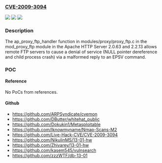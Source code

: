 ### [CVE-2009-3094](https://cve.mitre.org/cgi-bin/cvename.cgi?name=CVE-2009-3094)
![](https://img.shields.io/static/v1?label=Product&message=n%2Fa&color=blue)
![](https://img.shields.io/static/v1?label=Version&message=n%2Fa&color=blue)
![](https://img.shields.io/static/v1?label=Vulnerability&message=n%2Fa&color=brighgreen)

### Description

The ap_proxy_ftp_handler function in modules/proxy/proxy_ftp.c in the mod_proxy_ftp module in the Apache HTTP Server 2.0.63 and 2.2.13 allows remote FTP servers to cause a denial of service (NULL pointer dereference and child process crash) via a malformed reply to an EPSV command.

### POC

#### Reference
No PoCs from references.

#### Github
- https://github.com/ARPSyndicate/cvemon
- https://github.com/DButter/whitehat_public
- https://github.com/Dokukin1/Metasploitable
- https://github.com/Iknowmyname/Nmap-Scans-M2
- https://github.com/Live-Hack-CVE/CVE-2009-3094
- https://github.com/NikulinMS/13-01-hw
- https://github.com/Zhivarev/13-01-hw
- https://github.com/kasem545/vulnsearch
- https://github.com/zzzWTF/db-13-01

